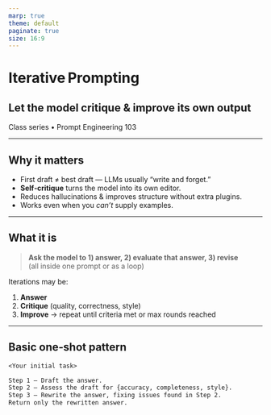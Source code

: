 ```yaml
---
marp: true
theme: default
paginate: true
size: 16:9
---
```


<!--
  Iterative / Self‑Critique Prompting slide deck
  Convert with: marp self‑critique-prompting.md -o self‑critique-prompting.pdf
-->

# Iterative Prompting  
## Let the model **critique & improve its own output**

Class series • Prompt Engineering 103

---

## Why it matters

- First draft ≠ best draft — LLMs usually “write and forget.”  
- **Self‑critique** turns the model into its own editor.  
- Reduces hallucinations & improves structure without extra plugins.  
- Works even when you *can’t* supply examples.

---

## What it is

> **Ask the model to 1) answer, 2) evaluate that answer, 3) revise**  
> (all inside one prompt or as a loop)

Iterations may be:  
1. **Answer**  
2. **Critique** (quality, correctness, style)  
3. **Improve** → repeat until criteria met or max rounds reached

---

## Basic one‑shot pattern

```txt
<Your initial task>

Step 1 — Draft the answer.  
Step 2 — Assess the draft for {accuracy, completeness, style}.  
Step 3 — Rewrite the answer, fixing issues found in Step 2.  
Return only the rewritten answer.
